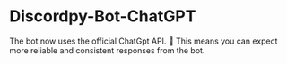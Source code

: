 # Discordpy-Bot-ChatGPT
The bot now uses the official ChatGpt API. 🎉 This means you can expect more reliable and consistent responses from the bot.

